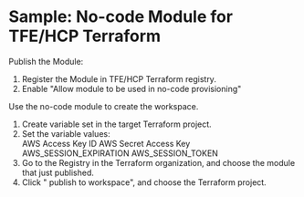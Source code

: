 # Sample: No-code Module for TFE/HCP Terraform

 Publish the Module:
 1. Register the Module in TFE/HCP Terraform registry.
 2. Enable "Allow module to be used in no-code provisioning"

 Use the no-code module to create the workspace. 
 1. Create variable set in the target Terraform project.
 2. Set the variable values:   
    AWS Access Key ID
    AWS Secret Access Key
    AWS_SESSION_EXPIRATION
    AWS_SESSION_TOKEN
 3. Go to the Registry in the Terraform organization, and choose the module that just published.
 4. Click " publish to workspace", and choose the Terraform project. 
